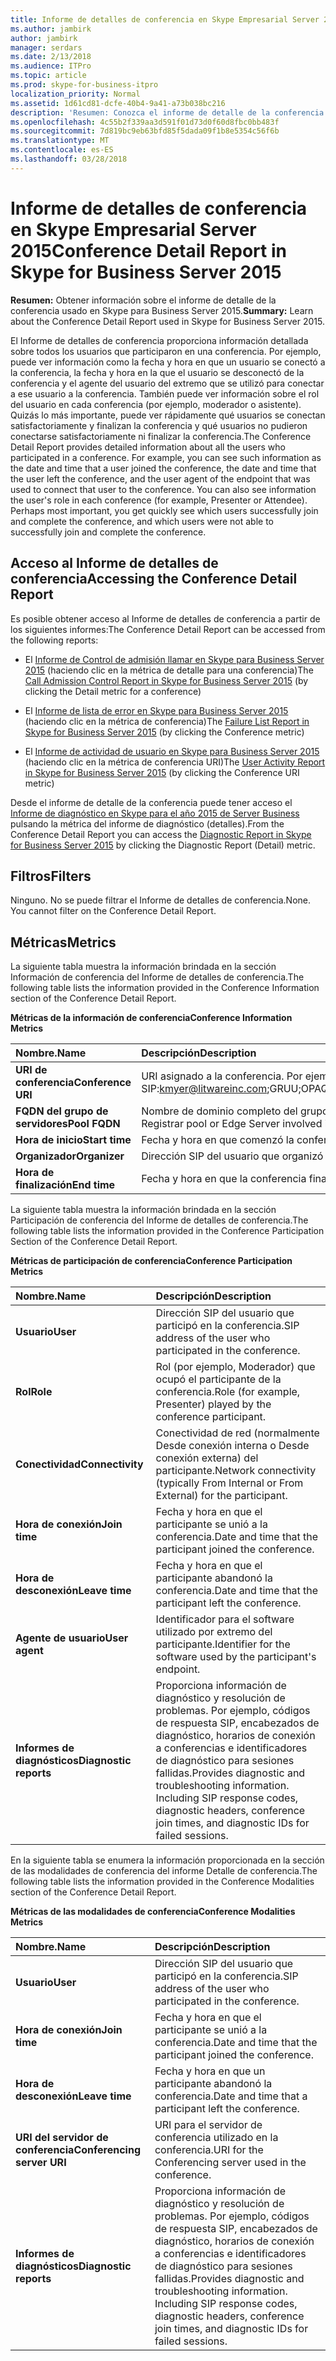```yaml
---
title: Informe de detalles de conferencia en Skype Empresarial Server 2015
ms.author: jambirk
author: jambirk
manager: serdars
ms.date: 2/13/2018
ms.audience: ITPro
ms.topic: article
ms.prod: skype-for-business-itpro
localization_priority: Normal
ms.assetid: 1d61cd81-dcfe-40b4-9a41-a73b038bc216
description: 'Resumen: Conozca el informe de detalle de la conferencia usado en Skype para Business Server 2015.'
ms.openlocfilehash: 4c55b2f339aa3d591f01d73d0f60d8fbc0bb483f
ms.sourcegitcommit: 7d819bc9eb63bfd85f5dada09f1b8e5354c56f6b
ms.translationtype: MT
ms.contentlocale: es-ES
ms.lasthandoff: 03/28/2018
---
```

# <a name="conference-detail-report-in-skype-for-business-server-2015"></a><span data-ttu-id="c13e0-103">Informe de detalles de conferencia en Skype Empresarial Server 2015</span><span class="sxs-lookup"><span data-stu-id="c13e0-103">Conference Detail Report in Skype for Business Server 2015</span></span>
 
<span data-ttu-id="c13e0-104">**Resumen:** Obtener información sobre el informe de detalle de la conferencia usado en Skype para Business Server 2015.</span><span class="sxs-lookup"><span data-stu-id="c13e0-104">**Summary:** Learn about the Conference Detail Report used in Skype for Business Server 2015.</span></span>
  
<span data-ttu-id="c13e0-p101">El Informe de detalles de conferencia proporciona información detallada sobre todos los usuarios que participaron en una conferencia. Por ejemplo, puede ver información como la fecha y hora en que un usuario se conectó a la conferencia, la fecha y hora en la que el usuario se desconectó de la conferencia y el agente del usuario del extremo que se utilizó para conectar a ese usuario a la conferencia. También puede ver información sobre el rol del usuario en cada conferencia (por ejemplo, moderador o asistente). Quizás lo más importante, puede ver rápidamente qué usuarios se conectan satisfactoriamente y finalizan la conferencia y qué usuarios no pudieron conectarse satisfactoriamente ni finalizar la conferencia.</span><span class="sxs-lookup"><span data-stu-id="c13e0-p101">The Conference Detail Report provides detailed information about all the users who participated in a conference. For example, you can see such information as the date and time that a user joined the conference, the date and time that the user left the conference, and the user agent of the endpoint that was used to connect that user to the conference. You can also see information the user's role in each conference (for example, Presenter or Attendee). Perhaps most important, you get quickly see which users successfully join and complete the conference, and which users were not able to successfully join and complete the conference.</span></span>
  
## <a name="accessing-the-conference-detail-report"></a><span data-ttu-id="c13e0-109">Acceso al Informe de detalles de conferencia</span><span class="sxs-lookup"><span data-stu-id="c13e0-109">Accessing the Conference Detail Report</span></span>

<span data-ttu-id="c13e0-110">Es posible obtener acceso al Informe de detalles de conferencia a partir de los siguientes informes:</span><span class="sxs-lookup"><span data-stu-id="c13e0-110">The Conference Detail Report can be accessed from the following reports:</span></span>
  
- <span data-ttu-id="c13e0-111">El [Informe de Control de admisión llamar en Skype para Business Server 2015](call-admission-control-report.md) (haciendo clic en la métrica de detalle para una conferencia)</span><span class="sxs-lookup"><span data-stu-id="c13e0-111">The [Call Admission Control Report in Skype for Business Server 2015](call-admission-control-report.md) (by clicking the Detail metric for a conference)</span></span>
    
- <span data-ttu-id="c13e0-112">El [Informe de lista de error en Skype para Business Server 2015](failure-list-report.md) (haciendo clic en la métrica de conferencia)</span><span class="sxs-lookup"><span data-stu-id="c13e0-112">The [Failure List Report in Skype for Business Server 2015](failure-list-report.md) (by clicking the Conference metric)</span></span>
    
- <span data-ttu-id="c13e0-113">El [Informe de actividad de usuario en Skype para Business Server 2015](user-activity-report.md) (haciendo clic en la métrica de conferencia URI)</span><span class="sxs-lookup"><span data-stu-id="c13e0-113">The [User Activity Report in Skype for Business Server 2015](user-activity-report.md) (by clicking the Conference URI metric)</span></span>
    
<span data-ttu-id="c13e0-114">Desde el informe de detalle de la conferencia puede tener acceso el [Informe de diagnóstico en Skype para el año 2015 de Server Business](diagnostic-report.md) pulsando la métrica del informe de diagnóstico (detalles).</span><span class="sxs-lookup"><span data-stu-id="c13e0-114">From the Conference Detail Report you can access the [Diagnostic Report in Skype for Business Server 2015](diagnostic-report.md) by clicking the Diagnostic Report (Detail) metric.</span></span>
  
## <a name="filters"></a><span data-ttu-id="c13e0-115">Filtros</span><span class="sxs-lookup"><span data-stu-id="c13e0-115">Filters</span></span>

<span data-ttu-id="c13e0-p102">Ninguno. No se puede filtrar el Informe de detalles de conferencia.</span><span class="sxs-lookup"><span data-stu-id="c13e0-p102">None. You cannot filter on the Conference Detail Report.</span></span>
  
## <a name="metrics"></a><span data-ttu-id="c13e0-118">Métricas</span><span class="sxs-lookup"><span data-stu-id="c13e0-118">Metrics</span></span>

<span data-ttu-id="c13e0-119">La siguiente tabla muestra la información brindada en la sección Información de conferencia del Informe de detalles de conferencia.</span><span class="sxs-lookup"><span data-stu-id="c13e0-119">The following table lists the information provided in the Conference Information section of the Conference Detail Report.</span></span>
  
<span data-ttu-id="c13e0-120">**Métricas de la información de conferencia**</span><span class="sxs-lookup"><span data-stu-id="c13e0-120">**Conference Information Metrics**</span></span>

|<span data-ttu-id="c13e0-121">**Nombre.**</span><span class="sxs-lookup"><span data-stu-id="c13e0-121">**Name**</span></span>|<span data-ttu-id="c13e0-122">**Descripción**</span><span class="sxs-lookup"><span data-stu-id="c13e0-122">**Description**</span></span>|
|:-----|:-----|
|<span data-ttu-id="c13e0-123">**URI de conferencia**</span><span class="sxs-lookup"><span data-stu-id="c13e0-123">**Conference URI**</span></span> <br/> |<span data-ttu-id="c13e0-p103">URI asignado a la conferencia. Por ejemplo:</span><span class="sxs-lookup"><span data-stu-id="c13e0-p103">URI assigned to the conference. For example:</span></span>  <br/> <span data-ttu-id="c13e0-126">SIP:kmyer@litwareinc.com;GRUU;OPAQUE=App:conf:Focus:ID:drg2y8v4</span><span class="sxs-lookup"><span data-stu-id="c13e0-126">sip:kmyer@litwareinc.com;gruu;opaque=app:conf:focus:id:drg2y8v4</span></span>  <br/> |
|<span data-ttu-id="c13e0-127">**FQDN del grupo de servidores**</span><span class="sxs-lookup"><span data-stu-id="c13e0-127">**Pool FQDN**</span></span> <br/> |<span data-ttu-id="c13e0-128">Nombre de dominio completo del grupo de registrador o servidor perimetral involucrado en una sesión.</span><span class="sxs-lookup"><span data-stu-id="c13e0-128">Fully-qualified domain name of the Registrar pool or Edge Server involved in a session.</span></span>  <br/> |
|<span data-ttu-id="c13e0-129">**Hora de inicio**</span><span class="sxs-lookup"><span data-stu-id="c13e0-129">**Start time**</span></span> <br/> |<span data-ttu-id="c13e0-130">Fecha y hora en que comenzó la conferencia.</span><span class="sxs-lookup"><span data-stu-id="c13e0-130">Date and time that the conference started.</span></span>  <br/> |
|<span data-ttu-id="c13e0-131">**Organizador**</span><span class="sxs-lookup"><span data-stu-id="c13e0-131">**Organizer**</span></span> <br/> |<span data-ttu-id="c13e0-132">Dirección SIP del usuario que organizó la conferencia</span><span class="sxs-lookup"><span data-stu-id="c13e0-132">SIP address of the user who organized the conference.</span></span>  <br/> |
|<span data-ttu-id="c13e0-133">**Hora de finalización**</span><span class="sxs-lookup"><span data-stu-id="c13e0-133">**End time**</span></span> <br/> |<span data-ttu-id="c13e0-134">Fecha y hora en que la conferencia finalizó.</span><span class="sxs-lookup"><span data-stu-id="c13e0-134">Date and time that the conference ended.</span></span>  <br/> |
   
<span data-ttu-id="c13e0-135">La siguiente tabla muestra la información brindada en la sección Participación de conferencia del Informe de detalles de conferencia.</span><span class="sxs-lookup"><span data-stu-id="c13e0-135">The following table lists the information provided in the Conference Participation Section of the Conference Detail Report.</span></span>
  
<span data-ttu-id="c13e0-136">**Métricas de participación de conferencia**</span><span class="sxs-lookup"><span data-stu-id="c13e0-136">**Conference Participation Metrics**</span></span>

|<span data-ttu-id="c13e0-137">**Nombre.**</span><span class="sxs-lookup"><span data-stu-id="c13e0-137">**Name**</span></span>|<span data-ttu-id="c13e0-138">**Descripción**</span><span class="sxs-lookup"><span data-stu-id="c13e0-138">**Description**</span></span>|
|:-----|:-----|
|<span data-ttu-id="c13e0-139">**Usuario**</span><span class="sxs-lookup"><span data-stu-id="c13e0-139">**User**</span></span> <br/> |<span data-ttu-id="c13e0-140">Dirección SIP del usuario que participó en la conferencia.</span><span class="sxs-lookup"><span data-stu-id="c13e0-140">SIP address of the user who participated in the conference.</span></span>  <br/> |
|<span data-ttu-id="c13e0-141">**Rol**</span><span class="sxs-lookup"><span data-stu-id="c13e0-141">**Role**</span></span> <br/> |<span data-ttu-id="c13e0-142">Rol (por ejemplo, Moderador) que ocupó el participante de la conferencia.</span><span class="sxs-lookup"><span data-stu-id="c13e0-142">Role (for example, Presenter) played by the conference participant.</span></span>  <br/> |
|<span data-ttu-id="c13e0-143">**Conectividad**</span><span class="sxs-lookup"><span data-stu-id="c13e0-143">**Connectivity**</span></span> <br/> |<span data-ttu-id="c13e0-144">Conectividad de red (normalmente Desde conexión interna o Desde conexión externa) del participante.</span><span class="sxs-lookup"><span data-stu-id="c13e0-144">Network connectivity (typically From Internal or From External) for the participant.</span></span>  <br/> |
|<span data-ttu-id="c13e0-145">**Hora de conexión**</span><span class="sxs-lookup"><span data-stu-id="c13e0-145">**Join time**</span></span> <br/> |<span data-ttu-id="c13e0-146">Fecha y hora en que el participante se unió a la conferencia.</span><span class="sxs-lookup"><span data-stu-id="c13e0-146">Date and time that the participant joined the conference.</span></span>  <br/> |
|<span data-ttu-id="c13e0-147">**Hora de desconexión**</span><span class="sxs-lookup"><span data-stu-id="c13e0-147">**Leave time**</span></span> <br/> |<span data-ttu-id="c13e0-148">Fecha y hora en que el participante abandonó la conferencia.</span><span class="sxs-lookup"><span data-stu-id="c13e0-148">Date and time that the participant left the conference.</span></span>  <br/> |
|<span data-ttu-id="c13e0-149">**Agente de usuario**</span><span class="sxs-lookup"><span data-stu-id="c13e0-149">**User agent**</span></span> <br/> |<span data-ttu-id="c13e0-150">Identificador para el software utilizado por extremo del participante.</span><span class="sxs-lookup"><span data-stu-id="c13e0-150">Identifier for the software used by the participant's endpoint.</span></span>  <br/> |
|<span data-ttu-id="c13e0-151">**Informes de diagnósticos**</span><span class="sxs-lookup"><span data-stu-id="c13e0-151">**Diagnostic reports**</span></span> <br/> |<span data-ttu-id="c13e0-p104">Proporciona información de diagnóstico y resolución de problemas. Por ejemplo, códigos de respuesta SIP, encabezados de diagnóstico, horarios de conexión a conferencias e identificadores de diagnóstico para sesiones fallidas.</span><span class="sxs-lookup"><span data-stu-id="c13e0-p104">Provides diagnostic and troubleshooting information. Including SIP response codes, diagnostic headers, conference join times, and diagnostic IDs for failed sessions.</span></span>  <br/> |
   
<span data-ttu-id="c13e0-154">En la siguiente tabla se enumera la información proporcionada en la sección de las modalidades de conferencia del informe Detalle de conferencia.</span><span class="sxs-lookup"><span data-stu-id="c13e0-154">The following table lists the information provided in the Conference Modalities section of the Conference Detail Report.</span></span>
  
<span data-ttu-id="c13e0-155">**Métricas de las modalidades de conferencia**</span><span class="sxs-lookup"><span data-stu-id="c13e0-155">**Conference Modalities Metrics**</span></span>

|<span data-ttu-id="c13e0-156">**Nombre.**</span><span class="sxs-lookup"><span data-stu-id="c13e0-156">**Name**</span></span>|<span data-ttu-id="c13e0-157">**Descripción**</span><span class="sxs-lookup"><span data-stu-id="c13e0-157">**Description**</span></span>|
|:-----|:-----|
|<span data-ttu-id="c13e0-158">**Usuario**</span><span class="sxs-lookup"><span data-stu-id="c13e0-158">**User**</span></span> <br/> |<span data-ttu-id="c13e0-159">Dirección SIP del usuario que participó en la conferencia.</span><span class="sxs-lookup"><span data-stu-id="c13e0-159">SIP address of the user who participated in the conference.</span></span>  <br/> |
|<span data-ttu-id="c13e0-160">**Hora de conexión**</span><span class="sxs-lookup"><span data-stu-id="c13e0-160">**Join time**</span></span> <br/> |<span data-ttu-id="c13e0-161">Fecha y hora en que el participante se unió a la conferencia.</span><span class="sxs-lookup"><span data-stu-id="c13e0-161">Date and time that the participant joined the conference.</span></span>  <br/> |
|<span data-ttu-id="c13e0-162">**Hora de desconexión**</span><span class="sxs-lookup"><span data-stu-id="c13e0-162">**Leave time**</span></span> <br/> |<span data-ttu-id="c13e0-163">Fecha y hora en que un participante abandonó la conferencia.</span><span class="sxs-lookup"><span data-stu-id="c13e0-163">Date and time that a participant left the conference.</span></span>  <br/> |
|<span data-ttu-id="c13e0-164">**URI del servidor de conferencia**</span><span class="sxs-lookup"><span data-stu-id="c13e0-164">**Conferencing server URI**</span></span> <br/> |<span data-ttu-id="c13e0-165">URI para el servidor de conferencia utilizado en la conferencia.</span><span class="sxs-lookup"><span data-stu-id="c13e0-165">URI for the Conferencing server used in the conference.</span></span>  <br/> |
|<span data-ttu-id="c13e0-166">**Informes de diagnósticos**</span><span class="sxs-lookup"><span data-stu-id="c13e0-166">**Diagnostic reports**</span></span> <br/> |<span data-ttu-id="c13e0-p105">Proporciona información de diagnóstico y resolución de problemas. Por ejemplo, códigos de respuesta SIP, encabezados de diagnóstico, horarios de conexión a conferencias e identificadores de diagnóstico para sesiones fallidas.</span><span class="sxs-lookup"><span data-stu-id="c13e0-p105">Provides diagnostic and troubleshooting information. Including SIP response codes, diagnostic headers, conference join times, and diagnostic IDs for failed sessions.</span></span>  <br/> |
   


